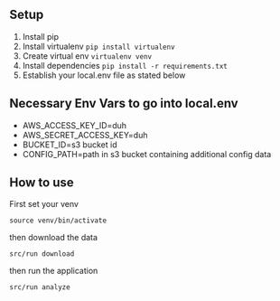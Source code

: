 ## Setup

1. Install pip
2. Install virtualenv `pip install virtualenv`
3. Create virtual env `virtualenv venv`
4. Install dependencies `pip install -r requirements.txt`
5. Establish your local.env file as stated below

## Necessary Env Vars to go into local.env

- AWS_ACCESS_KEY_ID=duh
- AWS_SECRET_ACCESS_KEY=duh
- BUCKET_ID=s3 bucket id
- CONFIG_PATH=path in s3 bucket containing additional config data

## How to use

First set your venv

`source venv/bin/activate`

then download the data

`src/run download`

then run the application

`src/run analyze`
